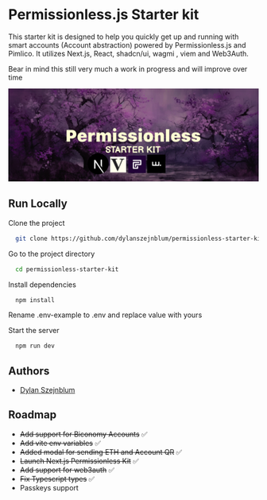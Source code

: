 # Permissionless.js Starter kit

This starter kit is designed to help you quickly get up and running with smart accounts (Account abstraction) powered by Permissionless.js and Pimlico. It utilizes Next.js, React, shadcn/ui, wagmi , viem and Web3Auth.

Bear in mind this still very much a work in progress and will improve over time

![alt text](https://github.com/dylanszejnblum/permissionless-next-starter/blob/main/banner.png?raw=true)

## Run Locally

Clone the project

```bash
  git clone https://github.com/dylanszejnblum/permissionless-starter-kit.git
```

Go to the project directory

```bash
  cd permissionless-starter-kit
```

Install dependencies

```bash
  npm install
```

Rename .env-example to .env and replace value with yours

Start the server

```bash
  npm run dev
```

## Authors

- [Dylan Szejnblum](https://www.github.com/dylanszejnblum)

## Roadmap

- ~~Add support for Biconomy Accounts~~ ✅
- ~~Add vite env variables~~ ✅
- ~~Added modal for sending ETH and Account QR~~ ✅
- ~~Launch Next.js Permissionless Kit~~ ✅
- ~~Add support for web3auth~~ ✅
- ~~Fix Typescript types~~ ✅
- Passkeys support
